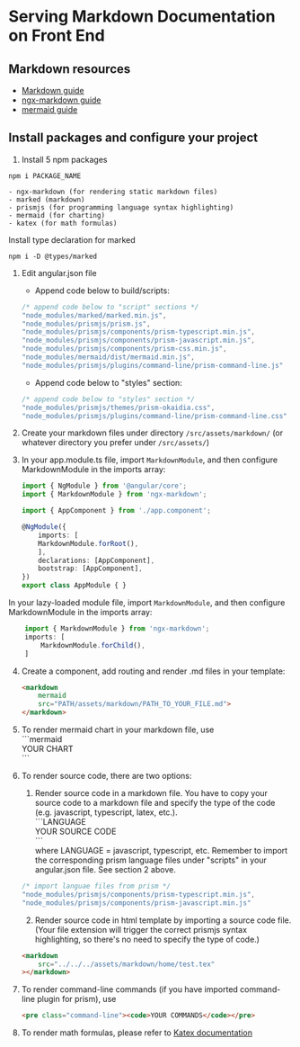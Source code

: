 # Serving Markdown Documentation on Front End

## Markdown resources
- [Markdown guide](https://www.markdownguide.org/)
- [ngx-markdown guide](https://jfcere.github.io/ngx-markdown/get-started)
- [mermaid guide](https://mermaid-js.github.io/mermaid/#/)

## Install packages and configure your project
1. Install 5 npm packages
<pre class="command-line"><code>npm i PACKAGE_NAME</code></pre>
	- ngx-markdown (for rendering static markdown files)
	- marked (markdown)
	- prismjs (for programming language syntax highlighting)
	- mermaid (for charting)
	- katex (for math formulas)
  Install type declaration for marked
<pre class="command-line"><code>npm i -D @types/marked</code></pre>
	
1. Edit angular.json file
	- Append code below to build/scripts:
	```javascript
	/* append code below to "script" sections */
	"node_modules/marked/marked.min.js",
	"node_modules/prismjs/prism.js",
	"node_modules/prismjs/components/prism-typescript.min.js",
	"node_modules/prismjs/components/prism-javascript.min.js",
	"node_modules/prismjs/components/prism-css.min.js",
	"node_modules/mermaid/dist/mermaid.min.js",
	"node_modules/prismjs/plugins/command-line/prism-command-line.js"
	```
	
	- Append code below to "styles" section:
	```javascript
	/* append code below to "styles" section */
	"node_modules/prismjs/themes/prism-okaidia.css",
	"node_modules/prismjs/plugins/command-line/prism-command-line.css"
	```

2. Create your markdown files under directory <code>/src/assets/markdown/</code> (or whatever directory you prefer under <code>/src/assets/</code>)

3. In your app.module.ts file, import <code>MarkdownModule</code>, and then configure MarkdownModule in the imports array:
	```typescript
	import { NgModule } from '@angular/core';
	import { MarkdownModule } from 'ngx-markdown';

	import { AppComponent } from './app.component';

	@NgModule({
		imports: [
	   	MarkdownModule.forRoot(),
		],
		declarations: [AppComponent],
		bootstrap: [AppComponent],
	})
	export class AppModule { }
	```

In your lazy-loaded module file, import <code>MarkdownModule</code>, and then configure MarkdownModule in the imports array:
```typescript
	import { MarkdownModule } from 'ngx-markdown';
	imports: [
		MarkdownModule.forChild(),
	]
```

4. Create a component, add routing and render .md files in your template:
	```html
	<markdown
		mermaid
		src="PATH/assets/markdown/PATH_TO_YOUR_FILE.md">
	</markdown>
	```

5. To render mermaid chart in your markdown file, use<br>
\`\`\`mermaid<br>
YOUR CHART<br>
\`\`\`

1. To render source code, there are two options:<br>
   1. Render source code in a markdown file. You have to copy your source code to a markdown file and specify the type of the code (e.g. javascript, typescript, latex, etc.).<br>
	\`\`\`LANGUAGE<br>
	YOUR SOURCE CODE<br>
	\`\`\`<br>
	where LANGUAGE = javascript, typescript, etc. Remember to import the corresponding prism language files under "scripts" in your angular.json file. See section 2 above.
	```javascript
	/* import languae files from prism */
	"node_modules/prismjs/components/prism-typescript.min.js",
	"node_modules/prismjs/components/prism-javascript.min.js"
	```
   2. Render source code in html template by importing a source code file. (Your file extension will trigger the correct prismjs syntax highlighting, so there's no need to specify the type of code.)
	```html
	<markdown
		src="../../../assets/markdown/home/test.tex"
	></markdown>
	```

2. To render command-line commands (if you have imported command-line plugin for prism), use<br>
	```html
	<pre class="command-line"><code>YOUR COMMANDS</code></pre>
	```

3.  To render math formulas, please refer to [Katex documentation](https://katex.org/docs/api.html)